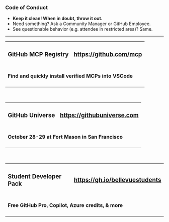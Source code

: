 <h3>Code of Conduct</h3>
<ul>
  <li><b>Keep it clean! When in doubt, throw it out.</b></li>
  <li>Need something? Ask a Community Manager or GitHub Employee.</li>
  <li>See questionable behavior (e.g. attendee in restricted area)? Same.</li>
</ul>

<hr/>

<table>
  <tr>
    <td><h3>GitHub MCP Registry</h3></td>
    <td><h3><a href="https://github.com/mcp">https://github.com/mcp</a></h3></td>
  </tr>
  <tr>
    <td colspan="2"><h4>Find and quickly install verified MCPs into VSCode</h4></td>
  </tr>
</table>

<br/>

<table>
  <tr>
    <td><h3>GitHub Universe</h3></td>
    <td><h3><a href="https://githubuniverse.com">https://githubuniverse.com</a></h3></td>
  </tr>
  <tr>
    <td colspan="2"><h4>October 28-29 at Fort Mason in San Francisco</h4></td>
  </tr>
</table>

<br/>

<table>
  <tr>
    <td><h3>Student Developer Pack</h3></td>
    <td><h3><a href="https://gh.io/bellevuestudents">https://gh.io/bellevuestudents</a></h3></td>
  </tr>
  <tr>
    <td colspan="2"><h4>Free GitHub Pro, Copilot, Azure credits, &amp; more</h4></td>
  </tr>
</table>